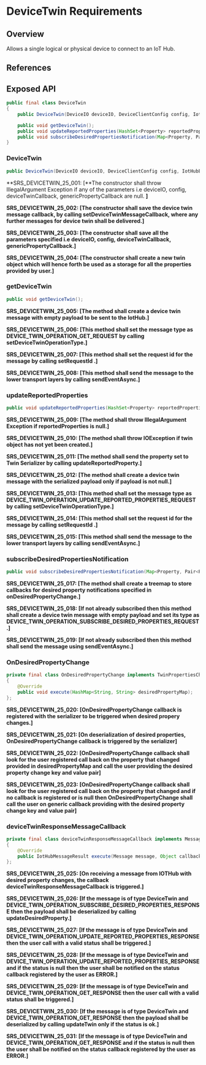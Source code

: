 # DeviceTwin Requirements

## Overview

Allows a single logical or physical device to connect to an IoT Hub.

## References

## Exposed API

```java
public final class DeviceTwin
{
    public DeviceTwin(DeviceIO deviceIO, DeviceClientConfig config, IotHubEventCallback deviceTwinCallback, Object deviceTwinCallbackContext, PropertyCallBack genericPropertyCallback, Object genericPropertyCallbackContext) throws IOException;

    public void getDeviceTwin();
    public void updateReportedProperties(HashSet<Property> reportedProperties) throws IOException;   
    public void subscribeDesiredPropertiesNotification(Map<Property, Pair<PropertyCallBack<String, Object>, Object>> onDesiredPropertyChange) throws IOException;
}
```


### DeviceTwin

```java
public DeviceTwin(DeviceIO deviceIO, DeviceClientConfig config, IotHubEventCallback deviceTwinCallback, Object deviceTwinCallbackContext, PropertyCallBack genericPropertyCallback, Object genericPropertyCallbackContext) throws IOException;
```

**SRS_DEVICETWIN_25_001: [**The constructor shall throw IllegalArgument Exception if any of the parameters i.e deviceIO, config, deviceTwinCallback, genericPropertyCallback are null. **]**

**SRS_DEVICETWIN_25_002: [**The constructor shall save the device twin message callback, by calling setDeviceTwinMessageCallback, where any further messages for device twin shall be delivered.**]**

**SRS_DEVICETWIN_25_003: [**The constructor shall save all the parameters specified i.e deviceIO, config, deviceTwinCallback, genericPropertyCallback.**]**

**SRS_DEVICETWIN_25_004: [**The constructor shall create a new twin object which will hence forth be used as a storage for all the properties provided by user.**]**


### getDeviceTwin

```java
public void getDeviceTwin();
```

**SRS_DEVICETWIN_25_005: [**The method shall create a device twin message with empty payload to be sent to the IotHub.**]**  

**SRS_DEVICETWIN_25_006: [**This method shall set the message type as DEVICE_TWIN_OPERATION_GET_REQUEST by calling setDeviceTwinOperationType.**]**

**SRS_DEVICETWIN_25_007: [**This method shall set the request id for the message by calling setRequestId .**]**

**SRS_DEVICETWIN_25_008: [**This method shall send the message to the lower transport layers by calling sendEventAsync.**]**


### updateReportedProperties

```java
public void updateReportedProperties(HashSet<Property> reportedProperties) throws IOException;
```

**SRS_DEVICETWIN_25_009: [**The method shall throw IllegalArgument Exception if reportedProperties is null.**]**

**SRS_DEVICETWIN_25_010: [**The method shall throw IOException if twin object has not yet been created.**]**

**SRS_DEVICETWIN_25_011: [**The method shall send the property set to Twin Serializer by calling updateReportedProperty.**]**

**SRS_DEVICETWIN_25_012: [**The method shall create a device twin message with the serialized payload only if payload is not null.**]**

**SRS_DEVICETWIN_25_013: [**This method shall set the message type as DEVICE_TWIN_OPERATION_UPDATE_REPORTED_PROPERTIES_REQUEST by calling setDeviceTwinOperationType.**]**

**SRS_DEVICETWIN_25_014: [**This method shall set the request id for the message by calling setRequestId .**]**

**SRS_DEVICETWIN_25_015: [**This method shall send the message to the lower transport layers by calling sendEventAsync.**]**


### subscribeDesiredPropertiesNotification

```java
public void subscribeDesiredPropertiesNotification(Map<Property, Pair<PropertyCallBack<String, Object>, Object>> onDesiredPropertyChange) throws IOException;
```

**SRS_DEVICETWIN_25_017: [**The method shall create a treemap to store callbacks for desired property notifications specified in onDesiredPropertyChange.**]**

**SRS_DEVICETWIN_25_018: [**If not already subscribed then this method shall create a device twin message with empty payload and set its type as DEVICE_TWIN_OPERATION_SUBSCRIBE_DESIRED_PROPERTIES_REQUEST.**]**

**SRS_DEVICETWIN_25_019: [**If not already subscribed then this method shall send the message using sendEventAsync.**]**


### OnDesiredPropertyChange

```java
private final class OnDesiredPropertyChange implements TwinPropertiesChangeCallback
{
    @Override
    public void execute(HashMap<String, String> desiredPropertyMap);
};
```

**SRS_DEVICETWIN_25_020: [**OnDesiredPropertyChange callback is registered with the serializer to be triggered when desired propery changes.**]**

**SRS_DEVICETWIN_25_021: [**On deserialization of desired properties, OnDesiredPropertyChange callback is triggered by the serializer**]**

**SRS_DEVICETWIN_25_022: [**OnDesiredPropertyChange callback shall look for the user registered call back on the property that changed provided in desiredPropertyMap and call the user providing the desired property change key and value pair**]**

**SRS_DEVICETWIN_25_023: [**OnDesiredPropertyChange callback shall look for the user registered call back on the property that changed and if no callback is registered or is null then OnDesiredPropertyChange shall call the user on generic callback providing with the desired property change key and value pair**]**

### deviceTwinResponseMessageCallback

```java
private final class deviceTwinResponseMessageCallback implements MessageCallback
{
    @Override
    public IotHubMessageResult execute(Message message, Object callbackContext);
};
```

**SRS_DEVICETWIN_25_025: [**On receiving a message from IOTHub with desired property changes, the callback deviceTwinResponseMessageCallback is triggered.**]**

**SRS_DEVICETWIN_25_026: [**If the message is of type DeviceTwin and DEVICE_TWIN_OPERATION_SUBSCRIBE_DESIRED_PROPERTIES_RESPONSE then the payload shall be deserialized by calling updateDesiredProperty.**]**

**SRS_DEVICETWIN_25_027: [**If the message is of type DeviceTwin and DEVICE_TWIN_OPERATION_UPDATE_REPORTED_PROPERTIES_RESPONSE then the user call with a valid status shall be triggered.**]**

**SRS_DEVICETWIN_25_028: [**If the message is of type DeviceTwin and DEVICE_TWIN_OPERATION_UPDATE_REPORTED_PROPERTIES_RESPONSE and if the status is null then the user shall be notified on the status callback registered by the user as ERROR.**]**

**SRS_DEVICETWIN_25_029: [**If the message is of type DeviceTwin and DEVICE_TWIN_OPERATION_GET_RESPONSE then the user call with a valid status shall be triggered.**]**

**SRS_DEVICETWIN_25_030: [**If the message is of type DeviceTwin and DEVICE_TWIN_OPERATION_GET_RESPONSE then the payload shall be deserialized by calling updateTwin only if the status is ok.**]**

**SRS_DEVICETWIN_25_031: [**If the message is of type DeviceTwin and DEVICE_TWIN_OPERATION_GET_RESPONSE and if the status is null then the user shall be notified on the status callback registered by the user as ERROR.**]**

